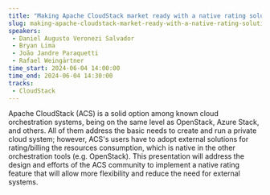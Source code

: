 ```yaml
---
title: "Making Apache CloudStack market ready with a native rating solution"
slug: making-apache-cloudstack-market-ready-with-a-native-rating-solution
speakers:
 - Daniel Augusto Veronezi Salvador
 - Bryan Lima
 - João Jandre Paraquetti
 - Rafael Weingärtner
time_start: 2024-06-04 14:00:00
time_end: 2024-06-04 14:30:00
tracks:
 - CloudStack
---
```


Apache CloudStack (ACS) is a solid option among known cloud orchestration systems, being on the same level as OpenStack, Azure Stack, and others. All of them address the basic needs to create and run a private cloud system; however, ACS's users have to adopt external solutions for rating/billing the resources consumption, which is native in the other orchestration tools (e.g. OpenStack). This presentation will address the design and efforts of the ACS community to implement a native rating feature that will allow more flexibility and reduce the need for external systems.